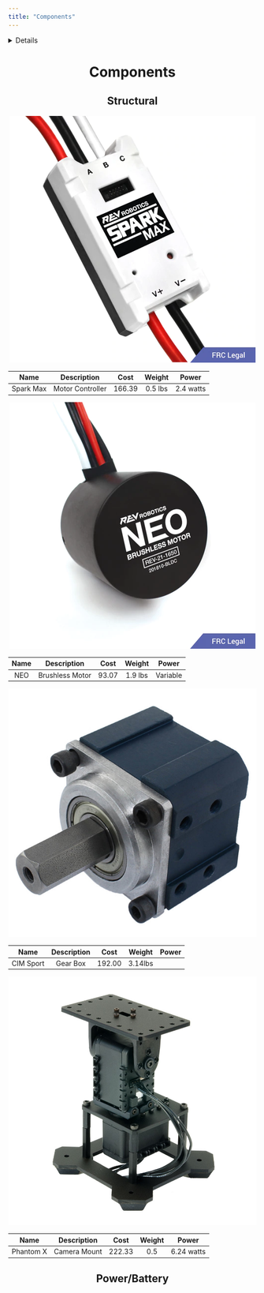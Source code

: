```yaml
---
title: "Components"
---
```

<!--
<div class="dropdown">
  <button class="dropbtn">Dropdown</button>
  <div class="dropdown-content">
    <a href="components.md">go to anchor1</a>
    <a href="#">Link 2</a>
    <a href="#">Link 3</a>
  </div>
</div>
-->
<details>
 [Motor Controller](<a href="components.md#MC">Jump to #MC on components.md</a>)
</details>

<div align="center"><H1>Components</H1></div>

<div align="center"><H2><b>Structural</b></H2>

<p align="center">
  <img src="photos/SparkMax.png" />
</p>
<div id="MC">

|   Name  |  Description   | Cost | Weight|  Power  |
|:-------:|:--------------:|:----:|:-----:|:-------:|
|Spark Max|Motor Controller|166.39|0.5 lbs|2.4 watts|
<a name="anchor1"></a>
<p align="center">
  <img src="photos/NEO.png" />
</p>

|   Name  |  Description   | Cost | Weight|  Power  |
|:-------:|:--------------:|:----:|:-----:|:-------:|
|   NEO   |Brushless Motor |93.07 |1.9 lbs|Variable |


<p align="center">
  <img src="photos/gearbox.png" />
</p>


|   Name  |  Description   | Cost  | Weight|  Power  |
|:-------:|:--------------:|:-----:|:-----:|:-------:|
|CIM Sport|    Gear Box    |192.00 |3.14lbs|         |


<p align="center">
  <img src="photos/turret.jpg" />
</p>

|   Name  |  Description   | Cost  | Weight|  Power  |
|:-------:|:--------------:|:-----:|:-----:|:--------:|
|Phantom X|  Camera Mount  |222.33 |  0.5  |6.24 watts|

<H2><b>Power/Battery</b></H2></div>

